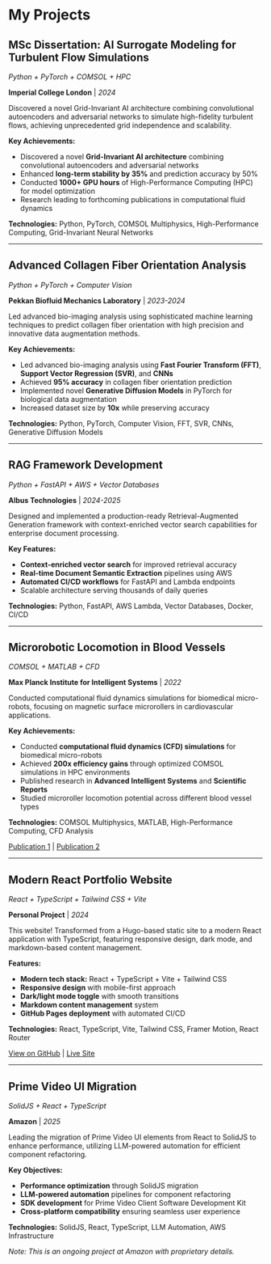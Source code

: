 # My Projects

## MSc Dissertation: AI Surrogate Modeling for Turbulent Flow Simulations
*Python + PyTorch + COMSOL + HPC*

**Imperial College London** | *2024*

Discovered a novel Grid-Invariant AI architecture combining convolutional autoencoders and adversarial networks to simulate high-fidelity turbulent flows, achieving unprecedented grid independence and scalability.

**Key Achievements:**
- Discovered a novel **Grid-Invariant AI architecture** combining convolutional autoencoders and adversarial networks
- Enhanced **long-term stability by 35%** and prediction accuracy by 50%
- Conducted **1000+ GPU hours** of High-Performance Computing (HPC) for model optimization
- Research leading to forthcoming publications in computational fluid dynamics

**Technologies:** Python, PyTorch, COMSOL Multiphysics, High-Performance Computing, Grid-Invariant Neural Networks

---

## Advanced Collagen Fiber Orientation Analysis
*Python + PyTorch + Computer Vision*

**Pekkan Biofluid Mechanics Laboratory** | *2023-2024*

Led advanced bio-imaging analysis using sophisticated machine learning techniques to predict collagen fiber orientation with high precision and innovative data augmentation methods.

**Key Achievements:**
- Led advanced bio-imaging analysis using **Fast Fourier Transform (FFT)**, **Support Vector Regression (SVR)**, and **CNNs**
- Achieved **95% accuracy** in collagen fiber orientation prediction
- Implemented novel **Generative Diffusion Models** in PyTorch for biological data augmentation
- Increased dataset size by **10x** while preserving accuracy

**Technologies:** Python, PyTorch, Computer Vision, FFT, SVR, CNNs, Generative Diffusion Models

---

## RAG Framework Development
*Python + FastAPI + AWS + Vector Databases*

**Albus Technologies** | *2024-2025*

Designed and implemented a production-ready Retrieval-Augmented Generation framework with context-enriched vector search capabilities for enterprise document processing.

**Key Features:**
- **Context-enriched vector search** for improved retrieval accuracy
- **Real-time Document Semantic Extraction** pipelines using AWS
- **Automated CI/CD workflows** for FastAPI and Lambda endpoints
- Scalable architecture serving thousands of daily queries

**Technologies:** Python, FastAPI, AWS Lambda, Vector Databases, Docker, CI/CD

---

## Microrobotic Locomotion in Blood Vessels
*COMSOL + MATLAB + CFD*

**Max Planck Institute for Intelligent Systems** | *2022*

Conducted computational fluid dynamics simulations for biomedical micro-robots, focusing on magnetic surface microrollers in cardiovascular applications.

**Key Achievements:**
- Conducted **computational fluid dynamics (CFD) simulations** for biomedical micro-robots
- Achieved **200x efficiency gains** through optimized COMSOL simulations in HPC environments
- Published research in **Advanced Intelligent Systems** and **Scientific Reports**
- Studied microroller locomotion potential across different blood vessel types

**Technologies:** COMSOL Multiphysics, MATLAB, High-Performance Computing, CFD Analysis

[Publication 1](https://doi.org/10.1002/aisy.202300099) | [Publication 2](https://doi.org/10.1038/s41598-023-37332-5)

---

## Modern React Portfolio Website
*React + TypeScript + Tailwind CSS + Vite*

**Personal Project** | *2024*

This website! Transformed from a Hugo-based static site to a modern React application with TypeScript, featuring responsive design, dark mode, and markdown-based content management.

**Features:**
- **Modern tech stack:** React + TypeScript + Vite + Tailwind CSS
- **Responsive design** with mobile-first approach
- **Dark/light mode toggle** with smooth transitions
- **Markdown content management** system
- **GitHub Pages deployment** with automated CI/CD

**Technologies:** React, TypeScript, Vite, Tailwind CSS, Framer Motion, React Router

[View on GitHub](https://github.com/hkc5/hkc5.github.io) | [Live Site](https://hkc5.github.io)

---

## Prime Video UI Migration
*SolidJS + React + TypeScript*

**Amazon** | *2025*

Leading the migration of Prime Video UI elements from React to SolidJS to enhance performance, utilizing LLM-powered automation for efficient component refactoring.

**Key Objectives:**
- **Performance optimization** through SolidJS migration
- **LLM-powered automation** pipelines for component refactoring
- **SDK development** for Prime Video Client Software Development Kit
- **Cross-platform compatibility** ensuring seamless user experience

**Technologies:** SolidJS, React, TypeScript, LLM Automation, AWS Infrastructure

*Note: This is an ongoing project at Amazon with proprietary details.*
